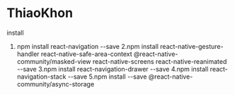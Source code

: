 # ThiaoKhon
 install 
1. npm install react-navigation --save
2.npm install react-native-gesture-handler 
react-native-safe-area-context @react-native-community/masked-view 
react-native-screens react-native-reanimated --save
3.npm install react-navigation-drawer --save
4.npm install react-navigation-stack --save
5.npm install --save @react-native-community/async-storage
